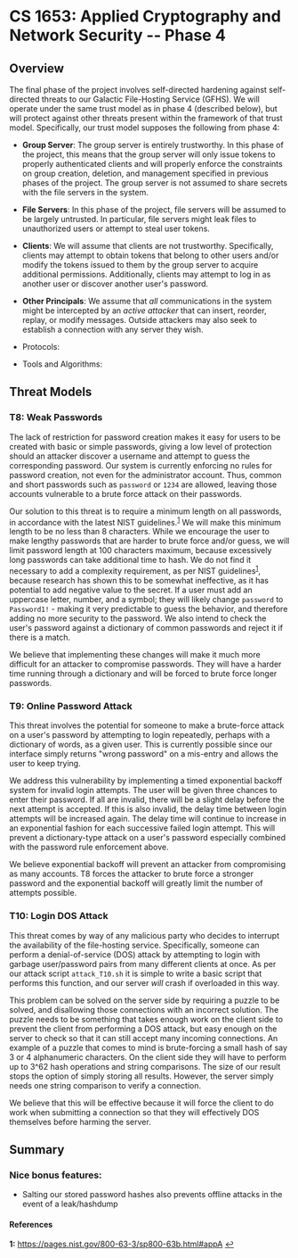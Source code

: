 # CS 1653: Applied Cryptography and Network Security -- Phase 4 #
## Overview ##
The final phase of the project involves self-directed hardening against self-directed threats to our Galactic File-Hosting Service (GFHS). We will operate under the same trust model as in phase 4 (described below), but will protect against other threats present within the framework of that trust model. Specifically, our trust model supposes the following from phase 4:  

-   **Group Server**: The group server is entirely trustworthy. In this phase of the project, this means that the group server will only issue tokens to properly authenticated clients and will properly enforce the constraints on group creation, deletion, and management specified in previous phases of the project. The group server is not assumed to share secrets with the file servers in the system.  

-   **File Servers**: In this phase of the project, file servers will be assumed to be largely untrusted. In particular, file servers might leak files to unauthorized users or attempt to steal user tokens.  

-   **Clients**: We will assume that clients are not trustworthy. Specifically, clients may attempt to obtain tokens that belong to other users and/or modify the tokens issued to them by the group server to acquire additional permissions. Additionally, clients may attempt to log in as another user or discover another user's password.  

-   **Other Principals**: We assume that *all* communications in the system might be intercepted by an *active attacker* that can insert, reorder, replay, or modify messages. Outside attackers may also seek to establish a connection with any server they wish.  


*   Protocols:  

*   Tools and Algorithms:  


## Threat Models ##
### T8: Weak Passwords ###
The lack of restriction for password creation makes it easy for users to be created with basic or simple passwords, giving a low level of protection should an attacker discover a username and attempt to guess the corresponding password. Our system is currently enforcing no rules for password creation, not even for the administrator account. Thus, common and short passwords such as `password` or `1234` are allowed, leaving those accounts vulnerable to a brute force attack on their passwords.

Our solution to this threat is to require a minimum length on all passwords, in accordance with the latest NIST guidelines.<sup id="a1">[1](#f1)</sup> We will make this minimum length to be no less than 8 characters. While we encourage the user to make lengthy passwords that are harder to brute force and/or guess, we will limit password length at 100 characters maximum, because excessively long passwords can take additional time to hash.  We do not find it necessary to add a complexity requirement, as per NIST guidelines<sup id="a1">[1](#f1)</sup>, because research has shown this to be somewhat ineffective, as it has potential to add negative value to the secret. If a user must add an uppercase letter, number, and a symbol; they will likely change `password` to `Password1!` -  making it very predictable to guess the behavior, and therefore adding no more security to the password. We also intend to check the user's password against a dictionary of common passwords and reject it if there is a match.  

We believe that implementing these changes will make it much more difficult for an attacker to compromise passwords. They will have a harder time running through a dictionary and will be forced to brute force longer passwords.


### T9: Online Password Attack ###
This threat involves the potential for someone to make a brute-force attack on a user's password by attempting to login repeatedly, perhaps with a dictionary of words, as a given user. This is currently possible since our interface simply returns "wrong password" on a mis-entry and allows the user to keep trying.

We address this vulnerability by implementing a timed exponential backoff system for invalid login attempts. The user will be given three chances to enter their password. If all are invalid, there will be a slight delay before the next attempt is accepted. If this is also invalid, the delay time between login attempts will be increased again. The delay time will continue to increase in an exponential fashion for each successive failed login attempt. This will prevent a dictionary-type attack on a user's password especially combined with the password rule enforcement above.  

We believe exponential backoff will prevent an attacker from compromising as many accounts. T8 forces the attacker to brute force a stronger password and the exponential backoff will greatly limit the number of attempts possible.  

### T10: Login DOS Attack ###
This threat comes by way of any malicious party who decides to interrupt the availability of the file-hosting service. Specifically, someone can perform a denial-of-service (DOS) attack by attempting to login with garbage user/password pairs from many different clients at once. As per our attack script `attack_T10.sh` it is simple to write a basic script that performs this function, and our server *will* crash if overloaded in this way.  

This problem can be solved on the server side by requiring a puzzle to be solved, and disallowing those connections with an incorrect solution. The puzzle needs to be something that takes enough work on the client side to prevent the client from performing a DOS attack, but easy enough on the server to check so that it can still accept many incoming connections. An example of a puzzle that comes to mind is brute-forcing a small hash of say 3 or 4 alphanumeric characters. On the client side they will have to perform up to 3^62 hash operations and string comparisons. The size of our result stops the option of simply storing all results. However, the server simply needs one string comparison to verify a connection.  

We believe that this will be effective because it will force the client to do work when submitting a connection so that they will effectively DOS themselves before harming the server.  


## Summary ##


### Nice bonus features: ###
-   Salting our stored password hashes also prevents offline attacks in the event of a leak/hashdump

#### References ####
<b id="f1">1:</b> <https://pages.nist.gov/800-63-3/sp800-63b.html#appA> [↩](#a1)
